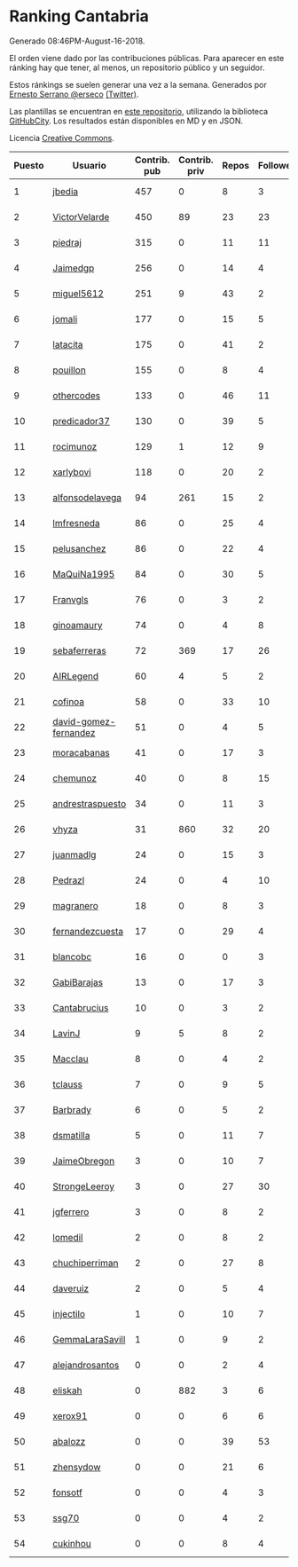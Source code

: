 # Ranking Cantabria

Generado 08:46PM-August-16-2018.

El orden viene dado por las contribuciones públicas. Para aparecer en este ránking hay que tener, al menos, un repositorio público y un seguidor.

Estos ránkings se suelen generar una vez a la semana. Generados por [Ernesto Serrano @erseco](https://github.com/erseco/) [(Twitter)](https://twitter.com/erseco).

Las plantillas se encuentran en [este repositorio](https://github.com/iblancasa/GH-Spanish-Ranking), utilizando la biblioteca [GitHubCity](https://github.com/iblancasa/GitHubCity). Los resultados están disponibles en MD y en JSON.

Licencia [Creative Commons](https://creativecommons.org/licenses/by/4.0/).

| Puesto   |  Usuario  | Contrib. pub | Contrib. priv |Repos| Followers | Desde |  Avatar  |
|----------|-----------|--------------|---------------|-----|-----------|-------|----------|
|1|[jbedia](https://github.com/jbedia)|457|0|8|3|2013-10-28|![jbedia]()|
|2|[VictorVelarde](https://github.com/VictorVelarde)|450|89|23|23|2010-10-28|![VictorVelarde]()|
|3|[piedraj](https://github.com/piedraj)|315|0|11|11|2012-12-05|![piedraj]()|
|4|[Jaimedgp](https://github.com/Jaimedgp)|256|0|14|4|2015-10-02|![Jaimedgp]()|
|5|[miguel5612](https://github.com/miguel5612)|251|9|43|2|2016-03-29|![miguel5612]()|
|6|[jomali](https://github.com/jomali)|177|0|15|5|2012-02-01|![jomali]()|
|7|[latacita](https://github.com/latacita)|175|0|41|2|2013-05-03|![latacita]()|
|8|[pouillon](https://github.com/pouillon)|155|0|8|4|2013-09-16|![pouillon]()|
|9|[othercodes](https://github.com/othercodes)|133|0|46|11|2013-06-25|![othercodes]()|
|10|[predicador37](https://github.com/predicador37)|130|0|39|5|2012-09-07|![predicador37]()|
|11|[rocimunoz](https://github.com/rocimunoz)|129|1|12|9|2013-03-02|![rocimunoz]()|
|12|[xarlybovi](https://github.com/xarlybovi)|118|0|20|2|2015-10-28|![xarlybovi]()|
|13|[alfonsodelavega](https://github.com/alfonsodelavega)|94|261|15|2|2014-02-06|![alfonsodelavega]()|
|14|[lmfresneda](https://github.com/lmfresneda)|86|0|25|4|2015-06-20|![lmfresneda]()|
|15|[pelusanchez](https://github.com/pelusanchez)|86|0|22|4|2016-04-22|![pelusanchez]()|
|16|[MaQuiNa1995](https://github.com/MaQuiNa1995)|84|0|30|5|2015-12-14|![MaQuiNa1995]()|
|17|[Franvgls](https://github.com/Franvgls)|76|0|3|2|2013-07-31|![Franvgls]()|
|18|[ginoamaury](https://github.com/ginoamaury)|74|0|4|8|2016-09-06|![ginoamaury]()|
|19|[sebaferreras](https://github.com/sebaferreras)|72|369|17|26|2016-02-12|![sebaferreras]()|
|20|[AIRLegend](https://github.com/AIRLegend)|60|4|5|2|2014-11-10|![AIRLegend]()|
|21|[cofinoa](https://github.com/cofinoa)|58|0|33|10|2013-07-26|![cofinoa]()|
|22|[david-gomez-fernandez](https://github.com/david-gomez-fernandez)|51|0|4|5|2012-03-23|![david-gomez-fernandez]()|
|23|[moracabanas](https://github.com/moracabanas)|41|0|17|3|2013-05-09|![moracabanas]()|
|24|[chemunoz](https://github.com/chemunoz)|40|0|8|15|2016-01-13|![chemunoz]()|
|25|[andrestraspuesto](https://github.com/andrestraspuesto)|34|0|11|3|2014-01-16|![andrestraspuesto]()|
|26|[vhyza](https://github.com/vhyza)|31|860|32|20|2010-05-04|![vhyza]()|
|27|[juanmadlg](https://github.com/juanmadlg)|24|0|15|3|2011-11-04|![juanmadlg]()|
|28|[Pedrazl](https://github.com/Pedrazl)|24|0|4|10|2014-12-04|![Pedrazl]()|
|29|[magranero](https://github.com/magranero)|18|0|8|3|2016-03-30|![magranero]()|
|30|[fernandezcuesta](https://github.com/fernandezcuesta)|17|0|29|4|2014-04-16|![fernandezcuesta]()|
|31|[blancobc](https://github.com/blancobc)|16|0|0|3|2013-12-24|![blancobc]()|
|32|[GabiBarajas](https://github.com/GabiBarajas)|13|0|17|3|2017-01-18|![GabiBarajas]()|
|33|[Cantabrucius](https://github.com/Cantabrucius)|10|0|3|2|2016-02-24|![Cantabrucius]()|
|34|[LavinJ](https://github.com/LavinJ)|9|5|8|2|2014-03-22|![LavinJ]()|
|35|[Macclau](https://github.com/Macclau)|8|0|4|2|2018-05-02|![Macclau]()|
|36|[tclauss](https://github.com/tclauss)|7|0|9|5|2013-02-11|![tclauss]()|
|37|[Barbrady](https://github.com/Barbrady)|6|0|5|2|2014-01-18|![Barbrady]()|
|38|[dsmatilla](https://github.com/dsmatilla)|5|0|11|7|2011-02-14|![dsmatilla]()|
|39|[JaimeObregon](https://github.com/JaimeObregon)|3|0|10|7|2010-09-27|![JaimeObregon]()|
|40|[StrongeLeeroy](https://github.com/StrongeLeeroy)|3|0|27|30|2011-06-03|![StrongeLeeroy]()|
|41|[jgferrero](https://github.com/jgferrero)|3|0|8|2|2015-03-12|![jgferrero]()|
|42|[lomedil](https://github.com/lomedil)|2|0|8|2|2012-08-06|![lomedil]()|
|43|[chuchiperriman](https://github.com/chuchiperriman)|2|0|27|8|2008-11-25|![chuchiperriman]()|
|44|[daveruiz](https://github.com/daveruiz)|2|0|5|4|2012-08-16|![daveruiz]()|
|45|[injectilo](https://github.com/injectilo)|1|0|10|7|2014-09-01|![injectilo]()|
|46|[GemmaLaraSavill](https://github.com/GemmaLaraSavill)|1|0|9|2|2015-05-08|![GemmaLaraSavill]()|
|47|[alejandrosantos](https://github.com/alejandrosantos)|0|0|2|4|2011-07-13|![alejandrosantos]()|
|48|[eliskah](https://github.com/eliskah)|0|882|3|6|2012-07-12|![eliskah]()|
|49|[xerox91](https://github.com/xerox91)|0|0|6|6|2011-04-19|![xerox91]()|
|50|[abalozz](https://github.com/abalozz)|0|0|39|53|2012-01-08|![abalozz]()|
|51|[zhensydow](https://github.com/zhensydow)|0|0|21|6|2011-05-09|![zhensydow]()|
|52|[fonsotf](https://github.com/fonsotf)|0|0|4|3|2015-11-03|![fonsotf]()|
|53|[ssg70](https://github.com/ssg70)|0|0|4|2|2015-11-04|![ssg70]()|
|54|[cukinhou](https://github.com/cukinhou)|0|0|8|4|2015-12-14|![cukinhou]()|

